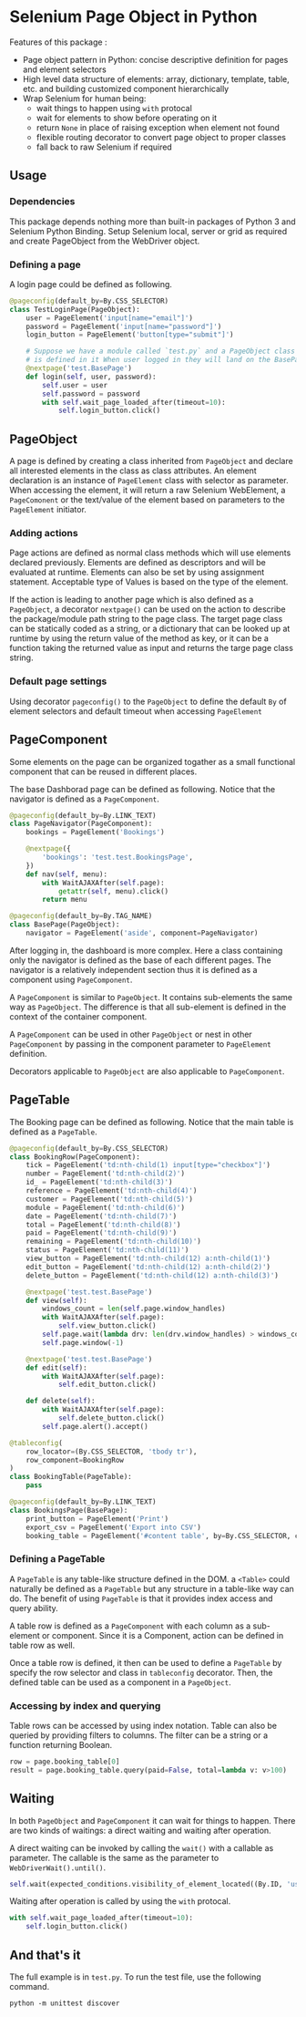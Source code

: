 # Selenium Page Object in Python

Features of this package :
- Page object pattern in Python: concise descriptive definition for pages and
  element selectors
- High level data structure of elements: array, dictionary, template, table, etc.
  and building customized component
  hierarchically
- Wrap Selenium for human being:
  - wait things to happen using `with` protocal
  - wait for elements to show before operating on it
  - return `None` in place of raising exception when element not found
  - flexible routing decorator to convert page object to proper classes
  - fall back to raw Selenium if required

## Usage

### Dependencies
This package depends nothing more than built-in packages of Python 3 and
Selenium Python Binding. Setup Selenium local, server or grid as required
and create PageObject from the WebDriver object.

### Defining a page

A login page could be defined as following.
```python
@pageconfig(default_by=By.CSS_SELECTOR)
class TestLoginPage(PageObject):
    user = PageElement('input[name="email"]')
    password = PageElement('input[name="password"]')
    login_button = PageElement('button[type="submit"]')

    # Suppose we have a module called `test.py` and a PageObject class `BasePage`
    # is defined in it When user logged in they will land on the BasePage
    @nextpage('test.BasePage')
    def login(self, user, password):
        self.user = user
        self.password = password
        with self.wait_page_loaded_after(timeout=10):
            self.login_button.click()
```

## PageObject

A page is defined by creating a class inherited from `PageObject` and declare
all interested elements in the class as class attributes. An element declaration
is an instance of `PageElement` class with selector as parameter.
When accessing the element, it will return a raw Selenium WebElement, a
`PageComonent` or the text/value of the element based on parameters to the
`PageElement` initiator.

### Adding actions

Page actions are defined as normal class methods which will use elements
declared previously. Elements are defined as descriptors and
will be evaluated at runtime. Elements can also be set by using assignment
statement. Acceptable type of Values is based on the type of the element.

If the action is leading to another page which is also defined as a
`PageObject`, a decorator `nextpage()` can be used on the action to describe
the package/module path string to the page class. The target page class can be
statically coded as a string, or a dictionary that can be looked up at runtime
by using the return value of the method as key, or it can be a function taking
the returned value as input and returns the targe page class string.

### Default page settings

Using decorator `pageconfig()` to the `PageObject` to define the default `By`
of element selectors and default timeout when accessing `PageElement`

## PageComponent

Some elements on the page can be organized togather as a small functional
component that can be reused in different places.

The base Dashborad page can be defined as following. Notice that the navigator
is defined as a `PageComponent`.
```python
@pageconfig(default_by=By.LINK_TEXT)
class PageNavigator(PageComponent):
    bookings = PageElement('Bookings')

    @nextpage({
        'bookings': 'test.test.BookingsPage',
    })
    def nav(self, menu):
        with WaitAJAXAfter(self.page):
            getattr(self, menu).click()
        return menu

@pageconfig(default_by=By.TAG_NAME)
class BasePage(PageObject):
    navigator = PageElement('aside', component=PageNavigator)
```

After logging in, the dashboard is more complex. Here a class containing
only the navigator is defined as the base of each different pages. The
navigator is a relatively independent section thus it is defined as a component
using `PageComponent`.

A `PageComponent` is similar to `PageObject`. It contains sub-elements the same
way as `PageObject`. The difference is that all sub-element is defined in the
context of the container component.

A `PageComponent` can be used in other `PageObject` or nest in other
`PageComponent` by passing in the component parameter to `PageElement`
definition.

Decorators applicable to `PageObject` are also applicable to `PageComponent`.

## PageTable

The Booking page can be defined as following. Notice that the main table is
defined as a `PageTable`.
```python
@pageconfig(default_by=By.CSS_SELECTOR)
class BookingRow(PageComponent):
    tick = PageElement('td:nth-child(1) input[type="checkbox"]')
    number = PageElement('td:nth-child(2)')
    id_ = PageElement('td:nth-child(3)')
    reference = PageElement('td:nth-child(4)')
    customer = PageElement('td:nth-child(5)')
    module = PageElement('td:nth-child(6)')
    date = PageElement('td:nth-child(7)')
    total = PageElement('td:nth-child(8)')
    paid = PageElement('td:nth-child(9)')
    remaining = PageElement('td:nth-child(10)')
    status = PageElement('td:nth-child(11)')
    view_button = PageElement('td:nth-child(12) a:nth-child(1)')
    edit_button = PageElement('td:nth-child(12) a:nth-child(2)')
    delete_button = PageElement('td:nth-child(12) a:nth-child(3)')

    @nextpage('test.test.BasePage')
    def view(self):
        windows_count = len(self.page.window_handles)
        with WaitAJAXAfter(self.page):
            self.view_button.click()
        self.page.wait(lambda drv: len(drv.window_handles) > windows_count)
        self.page.window(-1)

    @nextpage('test.test.BasePage')
    def edit(self):
        with WaitAJAXAfter(self.page):
            self.edit_button.click()

    def delete(self):
        with WaitAJAXAfter(self.page):
            self.delete_button.click()
        self.page.alert().accept()

@tableconfig(
    row_locator=(By.CSS_SELECTOR, 'tbody tr'),
    row_component=BookingRow
)
class BookingTable(PageTable):
    pass

@pageconfig(default_by=By.LINK_TEXT)
class BookingsPage(BasePage):
    print_button = PageElement('Print')
    export_csv = PageElement('Export into CSV')
    booking_table = PageElement('#content table', by=By.CSS_SELECTOR, component=BookingTable)
```

### Defining a PageTable

A `PageTable` is any table-like structure defined in the DOM. a `<Table>`
could naturally be defined as a `PageTable` but any structure in a table-like
way can do. The benefit of using `PageTable` is that it provides index access
and query ability.

A table row is defined as a `PageComponent` with each column as a sub-element or component. Since it is a Component, action can be defined in table row as well.

Once a table row is defined, it then can be used to define a `PageTable` by specify the row selector and class in `tableconfig` decorator. Then, the defined table can be used as a component in a `PageObject`.

### Accessing by index and querying

Table rows can be accessed by using index notation. Table can also be queried by providing filters to columns. The filter can be a string or a function returning Boolean.

```python
row = page.booking_table[0]
result = page.booking_table.query(paid=False, total=lambda v: v>100)
```

## Waiting

In both `PageObject` and `PageComponent` it can wait for things to happen.
There are two kinds of waitings: a direct waiting and waiting after operation.

A direct waiting can be invoked by calling the `wait()` with a callable as
parameter. The callable is the same as the parameter to `WebDriverWait().until()`.
```python
self.wait(expected_conditions.visibility_of_element_located((By.ID, 'user')))
```

Waiting after operation is called by using the `with` protocal.
```python
with self.wait_page_loaded_after(timeout=10):
    self.login_button.click()
```

## And that's it

The full example is in `test.py`. To run the test file, use the following command.
```shell
python -m unittest discover
```
